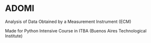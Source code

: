 # ADOMI
 Analysis of Data Obtained by a Measurement Instrument (ECM)
 
 
 Made for Python Intensive Course in ITBA (Buenos Aires Technological Institute)
